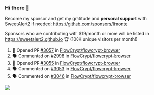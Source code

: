 ### Hi there 👋

Become my sponsor and get my gratitude and **personal support** with SweetAlert2 if needed: https://github.com/sponsors/limonte

Sponsors who are contributing with $19/month or more will be listed in https://sweetalert2.github.io 🏆 (100K unique visitors per month!)

<!--START_SECTION:activity-->
1. 💪 Opened PR [#3057](https://github.com/FlowCrypt/flowcrypt-browser/pull/3057) in [FlowCrypt/flowcrypt-browser](https://github.com/FlowCrypt/flowcrypt-browser)
2. 🗣 Commented on [#2998](https://github.com/FlowCrypt/flowcrypt-browser/issues/2998) in [FlowCrypt/flowcrypt-browser](https://github.com/FlowCrypt/flowcrypt-browser)
3. 💪 Opened PR [#3055](https://github.com/FlowCrypt/flowcrypt-browser/pull/3055) in [FlowCrypt/flowcrypt-browser](https://github.com/FlowCrypt/flowcrypt-browser)
4. 🗣 Commented on [#3053](https://github.com/FlowCrypt/flowcrypt-browser/issues/3053) in [FlowCrypt/flowcrypt-browser](https://github.com/FlowCrypt/flowcrypt-browser)
5. 🗣 Commented on [#3046](https://github.com/FlowCrypt/flowcrypt-browser/issues/3046) in [FlowCrypt/flowcrypt-browser](https://github.com/FlowCrypt/flowcrypt-browser)
<!--END_SECTION:activity-->

![](https://github-readme-stats.vercel.app/api?username=limonte&theme=vue&show_icons=true)
